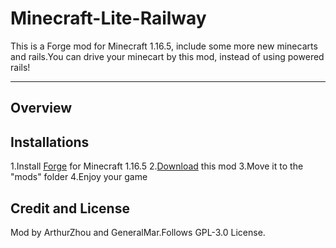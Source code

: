 # Minecraft-Lite-Railway
This is a Forge mod for Minecraft 1.16.5, include some more new minecarts and rails.You can drive your minecart by this mod, instead of using powered rails!
***
## Overview

## Installations
1.Install [Forge](https://files.minecraftforge.net/net/minecraftforge/forge/index_1.16.5.html) for Minecraft 1.16.5
2.[Download](https://github.com/ArthurZhou/MInecraft-Lite-Railway/releases) this mod
3.Move it to the "mods" folder
4.Enjoy your game

## Credit and License
Mod by ArthurZhou and GeneralMar.Follows GPL-3.0 License.
